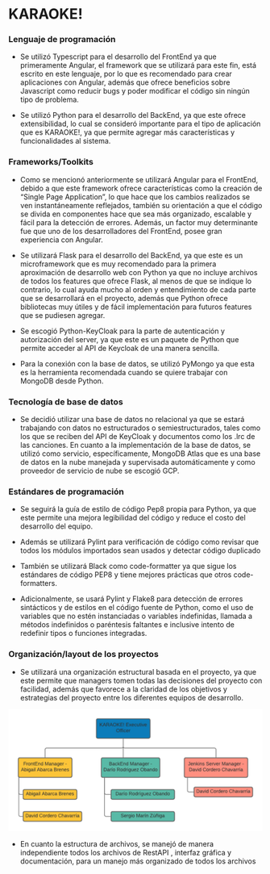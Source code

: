 # KARAOKE!

### Lenguaje de programación
 - Se utilizó Typescript para el desarrollo del FrontEnd ya que primeramente Angular, el framework que se utilizará para este fin, está escrito en este lenguaje, por lo que es recomendado para crear aplicaciones con Angular, además que ofrece beneficios sobre Javascript como reducir bugs y poder modificar el código sin ningún tipo de problema.
 
- Se utilizó Python para el desarrollo del BackEnd, ya que este ofrece extensibilidad, lo cual se consideró importante para el tipo de aplicación que es KARAOKE!, ya que permite agregar más características y funcionalidades al sistema.


### Frameworks/Toolkits
- Como se mencionó anteriormente se utilizará Angular para el FrontEnd, debido a que este framework ofrece características como la creación de “Single Page Application”, lo que hace que los cambios realizados se ven instantáneamente reflejados, también su orientación a que el código se divida en componentes hace que sea más organizado, escalable y fácil para la detección de errores. Además, un factor muy determinante fue que uno de los desarrolladores del FrontEnd, posee gran experiencia con Angular.
 
 - Se utilizará Flask para el desarrollo del BackEnd, ya que este es un microframework que es muy recomendado para la primera aproximación de desarrollo web con Python ya que no incluye archivos de todos los features que ofrece Flask, al menos de que se indique lo contrario, lo cual ayuda mucho al orden y entendimiento de cada parte que se desarrollará en el proyecto, además que Python ofrece bibliotecas muy útiles y de fácil implementación para futuros features que se pudiesen agregar.
 
- Se escogió Python-KeyCloak para la parte de autenticación y autorización del server, ya que este es un paquete de Python que permite acceder al API de Keycloak de una manera sencilla.

- Para la conexión con la base de datos, se utilizó  PyMongo ya que esta es la herramienta recomendada cuando se quiere trabajar con MongoDB desde Python.

### Tecnología de base de datos

- Se decidió utilizar una base de datos no relacional ya que se estará trabajando con datos no estructurados o semiestructurados, tales como los que se reciben del API de KeyCloak y documentos como los .lrc de las canciones. En cuanto a la implementación de la base de datos, se utilizó como servicio, específicamente, MongoDB Atlas que es una base de datos en la nube manejada y supervisada automáticamente y como proveedor de servicio de nube se escogió GCP.

### Estándares de programación
- Se seguirá la guía de estilo de código Pep8 propia para Python, ya que este permite una mejora legibilidad del código y reduce el costo del desarrollo del equipo.
- Además se utilizará Pylint para verificación de código como revisar que todos los módulos importados sean usados y detectar código duplicado

- También se utilizará  Black como code-formatter ya que sigue los estándares de código PEP8 y tiene mejores prácticas que otros code-formatters.
- Adicionalmente, se usará Pylint y Flake8 para detección de errores sintácticos y de estilos en el código fuente de Python, como el uso de variables que no estén instanciadas o variables indefinidas, llamada a métodos indefinidos o paréntesis faltantes e inclusive intento de redefinir tipos o funciones integradas.

### Organización/layout de los proyectos

- Se utilizará una organización estructural basada en el proyecto, ya que este permite que managers tomen todas las decisiones del proyecto con facilidad, además que favorece a la claridad de los objetivos y estrategias del proyecto entre los diferentes equipos de desarrollo.

<img src="images/Projectized%20Organization%20Structure.png" class="img-responsive" alt="">

- En cuanto la estructura de archivos, se manejó de manera independiente todos los archivos de RestAPI , interfaz gráfica y documentación, para un manejo más organizado de todos los archivos
